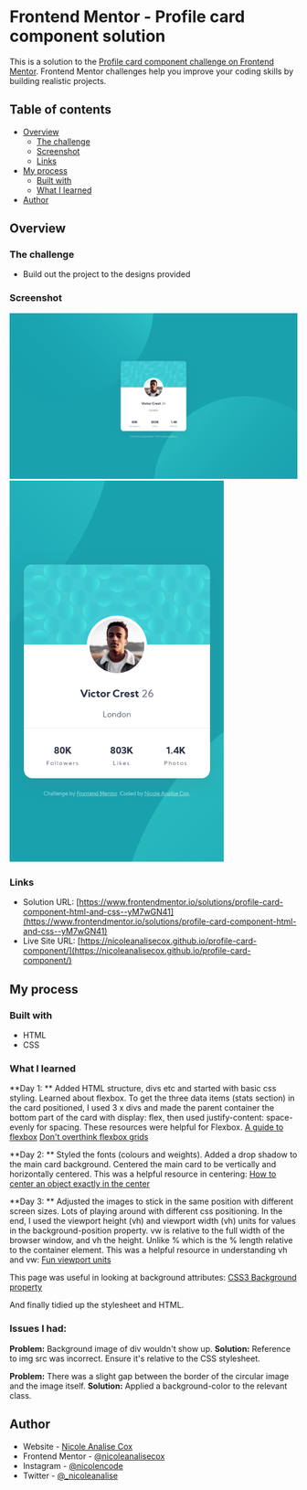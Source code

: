 # Frontend Mentor - Profile card component solution

This is a solution to the [Profile card component challenge on Frontend Mentor](https://www.frontendmentor.io/challenges/profile-card-component-cfArpWshJ). Frontend Mentor challenges help you improve your coding skills by building realistic projects. 

## Table of contents

- [Overview](#overview)
  - [The challenge](#the-challenge)
  - [Screenshot](#screenshot)
  - [Links](#links)
- [My process](#my-process)
  - [Built with](#built-with)
  - [What I learned](#what-i-learned)
- [Author](#author)


## Overview

### The challenge

- Build out the project to the designs provided

### Screenshot

![Desktop](screenshot-desktop.png)
![Mobile](screenshot-mobile.png)


### Links

- Solution URL: [https://www.frontendmentor.io/solutions/profile-card-component-html-and-css--yM7wGN41](https://www.frontendmentor.io/solutions/profile-card-component-html-and-css--yM7wGN41)
- Live Site URL: [https://nicoleanalisecox.github.io/profile-card-component/](https://nicoleanalisecox.github.io/profile-card-component/)

## My process

### Built with

- HTML
- CSS

### What I learned

**Day 1: **
Added HTML structure, divs etc and started with basic css styling. Learned about flexbox. 
To get the three data items (stats section) in the card positioned, I used 3 x divs and made the parent container the bottom part of the card with display: flex, then used justify-content: space-evenly for spacing. 
These resources were helpful for Flexbox.
[A guide to flexbox](https://css-tricks.com/snippets/css/a-guide-to-flexbox/)
[Don't overthink flexbox grids](https://css-tricks.com/dont-overthink-flexbox-grids/)

**Day 2: **
Styled the fonts (colours and weights). Added a drop shadow to the main card background. 
Centered the main card to be vertically and horizontally centered. 
This was a helpful resource in centering: 
[How to center an object exactly in the center](https://css-tricks.com/quick-css-trick-how-to-center-an-object-exactly-in-the-center/)

**Day 3: **
Adjusted the images to stick in the same position with different screen sizes. Lots of playing around with different css positioning. In the end, I used the viewport height (vh) and viewport width (vh) units for values in the background-position property. 
vw is relative to the full width of the browser window, and vh the height. Unlike % which is the % length relative to the container element. 
This was a helpful resource in understanding vh and vw:
[Fun viewport units](https://css-tricks.com/fun-viewport-units/ )

This page was useful in looking at background attributes:
[CSS3 Background property](https://www.w3schools.com/cssref/css3_pr_background.asp)

And finally tidied up the stylesheet and HTML. 

### Issues I had:
**Problem:**
Background image of div wouldn't show up. 
**Solution:**
Reference to img src was incorrect. Ensure it's relative to the CSS stylesheet. 

**Problem:**
There was a slight gap between the border of the circular image and the image itself.
**Solution:**
Applied a background-color to the relevant class. 



## Author

- Website - [Nicole Analise Cox](https://www.nicoleanalisecox.co.uk)
- Frontend Mentor - [@nicoleanalisecox](https://www.frontendmentor.io/profile/nicoleanalisecox)
- Instagram - [@nicolencode](https://www.instagram.com/nicolencode_)
- Twitter - [@_nicoleanalise](https://www.twitter.com/_nicoleanalise_)


